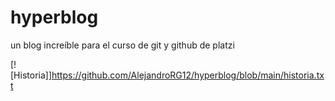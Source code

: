 # hyperblog
un blog increíble para el curso de git y github de platzi

[![Historia]]https://github.com/AlejandroRG12/hyperblog/blob/main/historia.txt